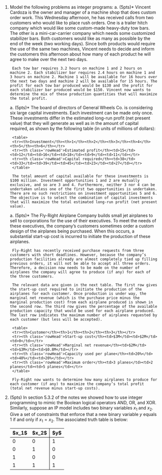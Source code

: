 <div class='assignmentContainer' id='Homework 5' sub-name='IP modeling' due='2023-10-02' grading-notes-link='https://colab.research.google.com/drive/1X_XPnABZe-XTD2BxTEHRCEVNyP7Qf1N5?usp=sharing'>
<div>

1. Model the following problems as integer programs:
    a. (5pts)* Vincent Cardoza is the owner and manager of a machine shop that does custom order work. This Wednesday afternoon, he has received calls from two customers who would like to place rush orders. One is a trailer hitch company which would like some custom-made heavy-duty tow bars. The other is a mini-car-carrier company which needs some customized stabilizer bars. Both customers would like as many as possible by the end of the week (two working days). Since both products would require the use of the same two machines, Vincent needs to decide and inform the customers this afternoon about how many of each product he will agree to make over the next two days.

        Each tow bar requires 3.2 hours on machine 1 and 2 hours on machine 2. Each stabilizer bar requires 2.4 hours on machine 1 and 3 hours on machine 2. Machine 1 will be available for 16 hours over the next two days and machine 2 will be available for 15 hours. The profit for each tow bar produced would be $130 and the profit for each stabilizer bar produced would be $150. Vincent now wants to determine the mix of these production quantities that will maximize the total profit.

    a. (5pts)* The board of directors of General Wheels Co. is considering six large capital investments. Each investment can be made only once. These investments differ in the estimated long-run profit (net present value) that they will generate as well as in the amount of capital required, as shown by the following table (in units of millions of dollars):

        <table>
        <tr><th>Investment</th><th>1</th><th>2</th><th>3</th><th>4</th><th>5</th><th>6</th></tr>
        <tr><th class='rowHead'>Estimated profit</th><td>15</td><td>12</td><td>16</td><td>18</td><td>9</td><td>11</td></tr>
        <tr><th class='rowHead'>Capital required</th><td>38</td><td>33</td><td>39</td><td>45</td><td>23</td><td>27</td></tr>
        </table>

        The total amount of capital available for these investments is $100 million. Investment opportunities 1 and 2 are mutually exclusive, and so are 3 and 4. Furthermore, neither 3 nor 4 can be undertaken unless one of the first two opportunities is undertaken. There are no such restrictions on investment opportunities 5 and 6. The objective is to select the combination of capital investments that will maximize the total estimated long-run profit (net present value).

    a. (5pts)* The Fly-Right Airplane Company builds small jet airplanes to sell to corporations for the use of their executives. To meet the needs of these executives, the company’s customers sometimes order a custom design of the airplanes being purchased. When this occurs, a substantial start-up cost is incurred to initiate the production of these airplanes.

        Fly-Right has recently received purchase requests from three customers with short deadlines. However, because the company’s production facilities already are almost completely tied up filling previous orders, it will not be able to accept all three orders. Therefore, a decision now needs to be made on the number of airplanes the company will agree to produce (if any) for each of the three customers.

        The relevant data are given in the next table. The first row gives the start-up cost required to initiate the production of the airplanes for each customer. Once production is under way, the marginal net revenue (which is the purchase price minus the marginal production cost) from each airplane produced is shown in the second row. The third row gives the percentage of the available production capacity that would be used for each airplane produced. The last row indicates the maximum number of airplanes requested by each customer (but less will be accepted).
    
        <table>
        <tr><th>Customer</th><th>1</th><th>2</th><th>3</th></tr>
        <tr><th class='rowHead'>Start-up cost</th><td>$3M</td><td>$2M</td><td>0</td></tr>
        <tr><th class='rowHead'>Marginal net revenue</th><td>$2M</td><td>$3M</td><td>$0.8M</td></tr>
        <tr><th class='rowHead'>Capacity used per plane</th><td>20%</td><td>40%</td><td>20%</td></tr>
        <tr><th class='rowHead'>Maximum order</th><td>3 planes</td><td>2 planes</td><td>5 planes</td></tr>
        </table>

        Fly-Right now wants to determine how many airplanes to produce for each customer (if any) to maximize the company’s total profit (total net revenue minus start-up costs).

1. (5pts) In section 5.3.2 of the notes we showed how to use integer programming to mimic the Boolean logical operators AND, OR, and XOR. Similarly, suppose an IP model includes two binary variables $x_1$ and $x_2$. Give a set of constraints that enforce that a new binary variable $y$ equals 1 if and only if $x_1=x_2$. The associated truth table is below:

    <table><tbody>
     <tr style='border-bottom:1px solid black'><th>$x_1$</th><th>$x_2$</th><th style='border-left:1px solid black'>$y$</th></tr>
     <tr><td>0</td><td>0</td><td style='border-left:1px solid black'>1</td></tr>
     <tr><td>0</td><td>1</td><td style='border-left:1px solid black'>0</td></tr>
     <tr><td>1</td><td>0</td><td style='border-left:1px solid black'>0</td></tr>
     <tr><td>1</td><td>1</td><td style='border-left:1px solid black'>1</td></tr>
     </tbody style='border:none'></table>

</div>
</div>